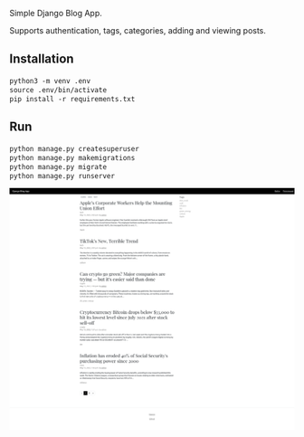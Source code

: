 Simple Django Blog App.

Supports authentication, tags, categories, adding and viewing posts.

## Installation
```
python3 -m venv .env
source .env/bin/activate
pip install -r requirements.txt 
```

## Run
```
python manage.py createsuperuser
python manage.py makemigrations
python manage.py migrate
python manage.py runserver
```

![index](img/index.png)